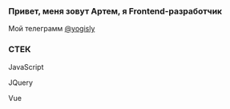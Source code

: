 <h3>Привет, меня зовут Артем, я Frontend-разработчик</h3>
Мой телеграмм <a href="https://t.me/yogisly" target="_blank">@yogisly</a>
<br>
<h3>СТЕК</h3>
<p>JavaScript</p>
<p>JQuery</p>
<p>Vue</p>



<!---
YogiSly/YogiSly is a ✨ special ✨ repository because its `README.md` (this file) appears on your GitHub profile.
You can click the Preview link to take a look at your changes.
--->
